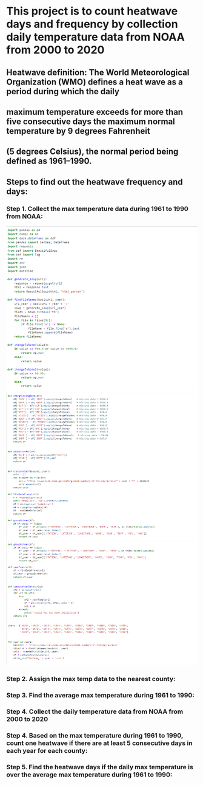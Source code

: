 # This project is to count heatwave days and frequency by collection daily temperature data from NOAA from 2000 to 2020
## Heatwave definition: The World Meteorological Organization (WMO) defines a heat wave as a period during which the daily 
## maximum temperature exceeds for more than five consecutive days the maximum normal temperature by 9 degrees Fahrenheit 
## (5 degrees Celsius), the normal period being defined as 1961–1990.

## Steps to find out the heatwave frequency and days:
### Step 1. Collect the max temperature data during 1961 to 1990 from NOAA:
<img src="https://github.com/Wenhuan2516/Heatwave-Data-Collection/blob/main/maxtemp1.png" alt="step" title="step">
<img src="https://github.com/Wenhuan2516/Heatwave-Data-Collection/blob/main/maxtemp2.png" alt="step" title="step">
<img src="https://github.com/Wenhuan2516/Heatwave-Data-Collection/blob/main/maxtemp3.png" alt="step" title="step">

### Step 2. Assign the max temp data to the nearest county:
### Step 3. Find the average max temperature during 1961 to 1990:
### Step 4. Collect the daily temperature data from NOAA from 2000 to 2020
### Step 4. Based on the max temperature during 1961 to 1990, count one heatwave if there are at least 5 consecutive days in each year for each county: 
### Step 5. Find the heatwave days if the daily max temperature is over the average max temperature during 1961 to 1990:




